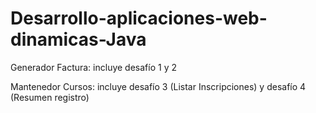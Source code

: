 # Desarrollo-aplicaciones-web-dinamicas-Java

Generador Factura: incluye desafío 1 y 2

Mantenedor Cursos: incluye desafío 3 (Listar Inscripciones) y desafío 4 (Resumen registro)
